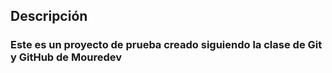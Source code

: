 ## Descripción
### Este es un proyecto de prueba creado siguiendo la clase de Git y GitHub de Mouredev
